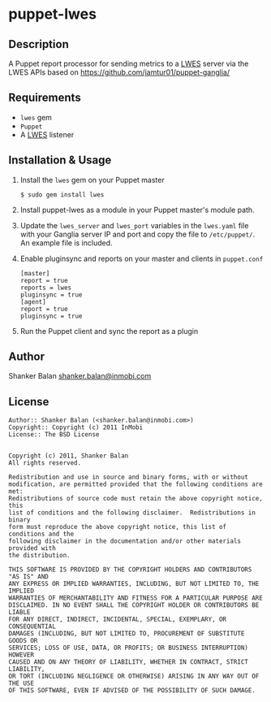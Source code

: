 puppet-lwes
===========

Description
-----------

A Puppet report processor for sending metrics to a [LWES](http://lwes.sourceforge.net/) server via the LWES APIs based on
https://github.com/jamtur01/puppet-ganglia/

Requirements
------------

* `lwes` gem
* `Puppet`
* A [LWES](http://lwes.sourceforge.net/) listener

Installation & Usage
--------------------

1.  Install the `lwes` gem on your Puppet master

        $ sudo gem install lwes

2.  Install puppet-lwes as a module in your Puppet master's module
    path.

3.  Update the `lwes_server` and `lwes_port` variables in the `lwes.yaml` file with 
    your Ganglia server IP and port and copy the file to `/etc/puppet/`. An example file is included.

4.  Enable pluginsync and reports on your master and clients in `puppet.conf`

        [master]
        report = true
        reports = lwes
        pluginsync = true
        [agent]
        report = true
        pluginsync = true

5.  Run the Puppet client and sync the report as a plugin

Author
------

Shanker Balan <shanker.balan@inmobi.com>

License
-------

    Author:: Shanker Balan (<shanker.balan@inmobi.com>)
    Copyright:: Copyright (c) 2011 InMobi
    License:: The BSD License


	Copyright (c) 2011, Shanker Balan
	All rights reserved.

	Redistribution and use in source and binary forms, with or without
	modification, are permitted provided that the following conditions are met:
	Redistributions of source code must retain the above copyright notice, this
	list of conditions and the following disclaimer.  Redistributions in binary
	form must reproduce the above copyright notice, this list of conditions and the
	following disclaimer in the documentation and/or other materials provided with
	the distribution.

	THIS SOFTWARE IS PROVIDED BY THE COPYRIGHT HOLDERS AND CONTRIBUTORS "AS IS" AND
	ANY EXPRESS OR IMPLIED WARRANTIES, INCLUDING, BUT NOT LIMITED TO, THE IMPLIED
	WARRANTIES OF MERCHANTABILITY AND FITNESS FOR A PARTICULAR PURPOSE ARE
	DISCLAIMED. IN NO EVENT SHALL THE COPYRIGHT HOLDER OR CONTRIBUTORS BE LIABLE
	FOR ANY DIRECT, INDIRECT, INCIDENTAL, SPECIAL, EXEMPLARY, OR CONSEQUENTIAL
	DAMAGES (INCLUDING, BUT NOT LIMITED TO, PROCUREMENT OF SUBSTITUTE GOODS OR
	SERVICES; LOSS OF USE, DATA, OR PROFITS; OR BUSINESS INTERRUPTION) HOWEVER
	CAUSED AND ON ANY THEORY OF LIABILITY, WHETHER IN CONTRACT, STRICT LIABILITY,
	OR TORT (INCLUDING NEGLIGENCE OR OTHERWISE) ARISING IN ANY WAY OUT OF THE USE
	OF THIS SOFTWARE, EVEN IF ADVISED OF THE POSSIBILITY OF SUCH DAMAGE.
